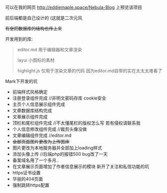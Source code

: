 可以在我的网页 http://eddiemaple.space/Nebula-Blog 上预览该项目

前后端都是自己设计的  (这就是二次元风

~~有空把数据库的结构也传上来~~

开发用到的库:

> editor.md	用于编辑器和文章渲染
>
> layui	小图标的素材
>
> highlight.js	仅用于渲染文章的代码  因为editor.md自带的实在太太太难看了

Mark下开发的坑

+ 前端样式风格确定
+ 注册登录组件完成 //非明文密码存库 cookie安全
+ 主页个人信息展示组件完成
+ 文章数据库结构完成
+ 文章展示组件完成
+ 顶栏和尾栏组件完成 //不太懂尾栏的版权怎么写 若有侵权请联系我
+ 个人信息修改组件完成 //裁剪头像没做
+ 文章编辑组件完成 //editor.md
+ ~~全部页面图片更改为上传图床~~
+ 图片更改为本地服务器并全部加上loading样式
+ 添加头像上传 //后端php的报错500 bug改了一天
+ 备案域名用了一个多月..
+ 在文章展示页面增加了作者信息展示的模块 新开了关注和私信功能的坑
+ https证书设置
+ 华丽的404页面
+ 强制跳转https配置